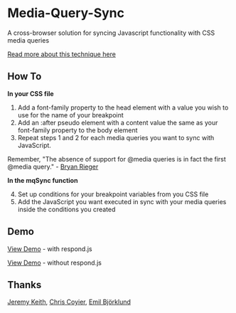 # Media-Query-Sync

A cross-browser solution for syncing Javascript functionality with CSS media queries

[Read more about this technique here](http://goo.gl/ggnlJ)

## How To

**In your CSS file**

1. Add a font-family property to the head element with a value you wish to use for the name of your breakpoint
2. Add an :after pseudo element with a content value the same as your font-family property to the body element
3. Repeat steps 1 and 2 for each media queries you want to sync with JavaScript. 

Remember, "The absence of support for @media queries is in fact the first @media query." - [Bryan Rieger](http://www.slideshare.net/bryanrieger/rethinking-the-mobile-web-by-yiibu)

**In the mqSync function**

4. Set up conditions for your breakpoint variables from you CSS file
5. Add the JavaScript you want executed in sync with your media queries inside the conditions you created


## Demo

[View Demo](http://brettjankord.com/projects/media-query-sync/) - with respond.js

[View Demo](http://brettjankord.com/projects/media-query-sync/index-without-respondjs.html) - without respond.js


## Thanks

[Jeremy Keith](https://github.com/adactio), [Chris Coyier](https://github.com/chriscoyier), [Emil Björklund](https://github.com/emilbjorklund)